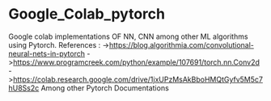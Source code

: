 # Google_Colab_pytorch
Google colab implementations OF NN, CNN among other ML algorithms using Pytorch.
References : 
->https://blog.algorithmia.com/convolutional-neural-nets-in-pytorch
->https://www.programcreek.com/python/example/107691/torch.nn.Conv2d
->https://colab.research.google.com/drive/1jxUPzMsAkBboHMQtGyfv5M5c7hU8Ss2c
Among other Pytorch Documentations
